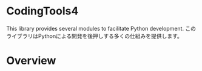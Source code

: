 # CodingTools4  
This library provides several modules to facilitate Python development.
このライブラリはPythonによる開発を後押しする多くの仕組みを提供します。  

# Overview
